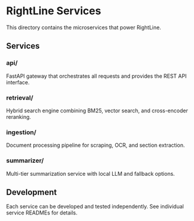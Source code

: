 # RightLine Services

This directory contains the microservices that power RightLine.

## Services

### api/
FastAPI gateway that orchestrates all requests and provides the REST API interface.

### retrieval/
Hybrid search engine combining BM25, vector search, and cross-encoder reranking.

### ingestion/
Document processing pipeline for scraping, OCR, and section extraction.

### summarizer/
Multi-tier summarization service with local LLM and fallback options.

## Development

Each service can be developed and tested independently. See individual service READMEs for details.
